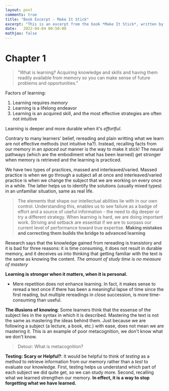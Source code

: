 ```yaml
---
layout: post
comments: true
title: "Book Excerpt - Make It Stick"
excerpt: "This is an excerpt from the book *Make It Stick*, written by Peter C Brown, Mark A. McDaniel, Henry L. Roediger III."
date:   2022-04-04 00:50:00
mathjax: false
---
```


# Chapter 1
>"What is learning? Acquiring knowledge and skills and having them readily available from memory so you can make sense of future problems and opportunities."

Factors of learning:
1. Learning requires *memory*
2. Learning is a lifelong endeavor
3. Learning is an acquired skill, and the most effective strategies are often not intuitive

Learning is deeper and more durable when it's *effortful*.

Contrary to many learners' belief, rereading and plain writting what we learn are not effective methods (not intuitive ha?). Instead, recalling facts from our memory in an *spaced out* manner is the way to make it stick! The neural pathways (which are the embodiment what has been learned) get stronger when memory is retrieved and the learning is practiced.

We have two types of practices, massed and interleaved/varied. Massed practice is when we go through a subject all at once and interleaved/varied practice is when we change the subject that we are working on every once in a while. The latter helps us to identify the solutions (usually mixed types) in an unfamiliar situation, same as real life.

> The elements that shape our intellectual abilities lie with in our own control. Understanding this, enables us to see failure as a badge of effort and a source of useful information - the need to dig deeper or try a different strategy. When learning is hard, we are doing important work. Striving and setback are essential if we are to surpass our current level of performance toward true expertise. **Making mistakes and correcting them builds the bridge to advanced learning**

Research says that the knowledge gained from rereading is transistory and it is bad for three reasons: it is time consuming, it does not result in durable memory, and it deceives us into thinking that getting familiar with the text is the same as knowing the content. *The amount of study time is no measure of mastery*

**Learning is stronger when it matters, when it is personal.**

* Mere repetition does not enhance learning. In fact, it makes sense to reread a text once if there has been a meaningful lapse of time since the first reading, but multiple rereadings in close succession, is more time-consuming than useful.

**The illusions of knowing**: Some learners think that the essense of the subject lies in the syntax in which it is described. Mastering the text is not the same as mastering the ideas behind them. Just because we are following a subject (a lecture, a book, etc.) with ease, does not mean we are mastering it. This is an example of poor metacognition, we don't know what we don't know.

> Detour: What is metacognition? 

**Testing: Scary or Helpful?**: It would be helpful to think of _testing_ as a method to retrieve information from our memory rather than a _test_ to evaluate our knowledge. First, testing helps us understand which part of each subject we did quite get, so we can study more. Second, recalling what we learned strengthen our memory. **In effect, it is a way to stop forgetting what we have learned.**

